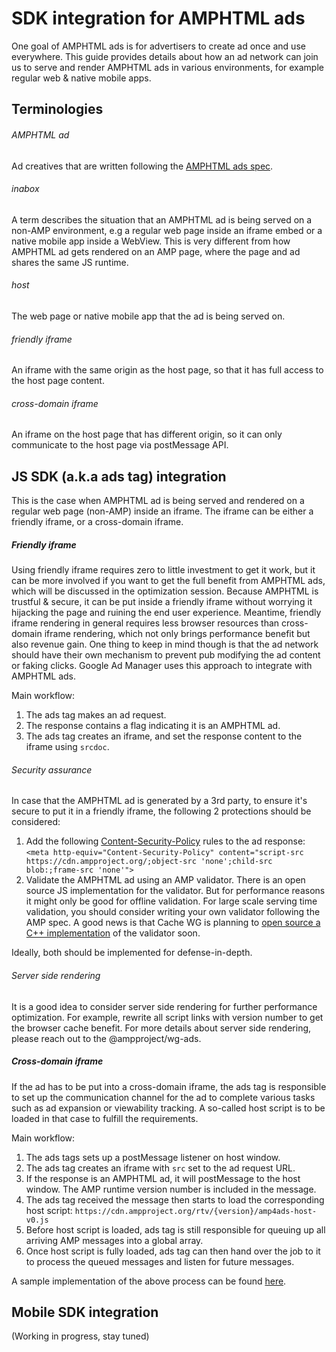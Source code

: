 <!---
Copyright 2016 The AMP HTML Authors. All Rights Reserved.

Licensed under the Apache License, Version 2.0 (the "License");
you may not use this file except in compliance with the License.
You may obtain a copy of the License at

      http://www.apache.org/licenses/LICENSE-2.0

Unless required by applicable law or agreed to in writing, software
distributed under the License is distributed on an "AS-IS" BASIS,
WITHOUT WARRANTIES OR CONDITIONS OF ANY KIND, either express or implied.
See the License for the specific language governing permissions and
limitations under the License.
-->

# SDK integration for AMPHTML ads

One goal of AMPHTML ads is for advertisers to create ad once and use
everywhere. This guide provides details about how an ad network can
join us to serve and render AMPHTML ads in various environments, for
example regular web & native mobile apps.

## Terminologies

###### AMPHTML ad

Ad creatives that are written following the
[AMPHTML ads spec](https://amp.dev/documentation/guides-and-tutorials/learn/a4a_spec).

###### inabox

A term describes the situation that an AMPHTML ad is being served
on a non-AMP environment, e.g a regular web page inside an iframe embed
or a native mobile app inside a WebView. This is very different from how
AMPHTML ad gets rendered on an AMP page, where the page and ad shares
the same JS runtime.

###### host

The web page or native mobile app that the ad is being served on.

###### friendly iframe

An iframe with the same origin as the host page, so that it has
full access to the host page content.

###### cross-domain iframe

An iframe on the host page that has different origin, so it can only
communicate to the host page via postMessage API.

## JS SDK (a.k.a ads tag) integration

This is the case when AMPHTML ad is being served and rendered on a
regular web page (non-AMP) inside an iframe. The iframe can be either
a friendly iframe, or a cross-domain iframe.

##### Friendly iframe

Using friendly iframe requires zero to little investment to get it
work, but it can be more involved if you want to get the full benefit
from AMPHTML ads, which will be discussed in the optimization session.
Because AMPHTML is trustful & secure, it can be put inside
a friendly iframe without worrying it hijacking the page
and ruining the end user experience. Meantime, friendly iframe rendering
in general requires less browser resources than cross-domain iframe rendering,
which not only brings performance benefit but also revenue gain. One
thing to keep in mind though is that the ad network should have their own
mechanism to prevent pub
modifying the ad content or faking clicks. Google Ad Manager uses this
approach to integrate with AMPHTML ads.

Main workflow:

1. The ads tag makes an ad request.
1. The response contains a flag indicating it is an AMPHTML ad.
1. The ads tag creates an iframe, and set the response content
   to the iframe using `srcdoc`.

###### Security assurance

In case that the AMPHTML ad is generated by a 3rd party, to ensure it's
secure to put it in a friendly iframe, the following 2 protections
should be considered:

1. Add the following [Content-Security-Policy](https://developer.mozilla.org/en-US/docs/Web/HTTP/CSP)
   rules to the ad response: `<meta http-equiv="Content-Security-Policy" content="script-src https://cdn.ampproject.org/;object-src 'none';child-src blob:;frame-src 'none'">`
1. Validate the AMPHTML ad using an AMP validator. There is an open
   source JS implementation for the validator. But for performance reasons
   it might only be good for offline validation. For large scale serving
   time validation, you should consider writing your own validator following
   the AMP spec. A good news is that Cache WG is planning to [open source
   a C++ implementation](https://github.com/ampproject/wg-caching/wiki/Status-Update-July-2019#amp-validator-1) of the validator soon.

Ideally, both should be implemented for defense-in-depth.

###### Server side rendering

It is a good idea to consider server side rendering for further
performance optimization. For example, rewrite all script links with
version number to get the browser cache benefit. For more details
about server side rendering, please reach out to the @ampproject/wg-ads.

##### Cross-domain iframe

If the ad has to be put into a cross-domain iframe, the ads tag is
responsible to set up the communication channel for the ad to complete
various tasks such as ad expansion or viewability tracking. A so-called
host script is to be loaded in that case to fulfill the requirements.

Main workflow:

1. The ads tags sets up a postMessage listener on host window.
1. The ads tag creates an iframe with `src` set to the ad request URL.
1. If the response is an AMPHTML ad, it will postMessage to the host
   window. The AMP runtime version number is included in the message.
1. The ads tag received the message then starts to load the
   corresponding host script:
   `https://cdn.ampproject.org/rtv/{version}/amp4ads-host-v0.js`
1. Before host script is loaded, ads tag is still responsible for queuing
   up all arriving AMP messages into a global array.
1. Once host script is fully loaded, ads tag can then hand over the job to
   it to process the queued messages and listen for future messages.

A sample implementation of the above process can be found [here](../../examples/amphtml-ads/ads-tag-integration.js).

## Mobile SDK integration

(Working in progress, stay tuned)
